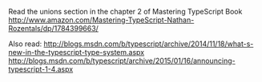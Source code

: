 Read the unions section in the chapter 2 of Mastering TypeScript Book 
http://www.amazon.com/Mastering-TypeScript-Nathan-Rozentals/dp/1784399663/

Also read:
http://blogs.msdn.com/b/typescript/archive/2014/11/18/what-s-new-in-the-typescript-type-system.aspx
http://blogs.msdn.com/b/typescript/archive/2015/01/16/announcing-typescript-1-4.aspx
